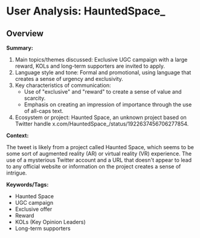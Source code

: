 # User Analysis: HauntedSpace_

## Overview

**Summary:**

1. Main topics/themes discussed: Exclusive UGC campaign with a large reward, KOLs and long-term supporters are invited to apply.
2. Language style and tone: Formal and promotional, using language that creates a sense of urgency and exclusivity.
3. Key characteristics of communication:
	* Use of "exclusive" and "reward" to create a sense of value and scarcity.
	* Emphasis on creating an impression of importance through the use of all-caps text.
4. Ecosystem or project: Haunted Space, an unknown project based on Twitter handle x.com/HauntedSpace_/status/1922637456706277854.

**Context:**

The tweet is likely from a project called Haunted Space, which seems to be some sort of augmented reality (AR) or virtual reality (VR) experience. The use of a mysterious Twitter account and a URL that doesn't appear to lead to any official website or information on the project creates a sense of intrigue.

**Keywords/Tags:**

* Haunted Space
* UGC campaign
* Exclusive offer
* Reward
* KOLs (Key Opinion Leaders)
* Long-term supporters